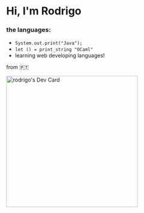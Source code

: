 # Hi, I'm Rodrigo
### the languages:
- `System.out.print("Java");`
- `let () = print_string "OCaml"`
- learning web developing languages!

 from 🇵🇹

<a href="https://app.daily.dev/tintadaraiz"><img src="https://api.daily.dev/devcards/e2f3338c8d524af0963791232e28dbea.png?r=ykz" width="350" alt="rodrigo's Dev Card"/></a>

